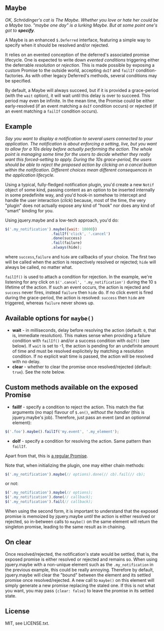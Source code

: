 ## Maybe

*OK, Schrödinger's cat is The Maybe. Whether you love or hate her could be a Maybe too. "maybe one day" is a lurking Maybe. But at some point one's got to **specify**.*

A Maybe is an enhanced `$.Deferred` interface, featuring a simple way to specify when it should be resolved and/or rejected.

It relies on an evented conception of the deferred's associated promise lifecycle. One is expected to write down *evented conditions* triggering either the deferrable *resolution* or *rejection*. This is made possible by exposing a custom Promise to the outside world, accepting `doIf` and `failIf` condition-factories. As with other legacy Deferred's methods, several conditions may be specified.

By default, a Maybe will always succeed, but if it is provided a grace-period (with the `wait` option), it will wait until this delay is over to succeed. This period may even be infinite. In the mean time, the Promise could be either early-resolved (if an event matching a `doIf` condition occurs) or rejected (if an event matching a `failIf` condition occurs).

## Example

*Say you want to display a notification to several users connected to your application. The notification is about enforcing a setting, live, but you want to allow for a 10s delay before actually performing the action. The whole point is managing some time for the users to decide whether they really want this forced-setting to apply. During the 10s grace-period, the users should be able to reject the proposed action by clicking on a cancel button within the notification. Different choices mean different consequences in the application lifecycle.*

Using a typical, fully-fledged notification plugin, you'd create a new `Notif` object of some kind, passing content as an option to be inserted internally in some predefinite way, and you'd hook-in somehow to intercept and handle the user interaction (*click*) because, most of the time, the very "plugin" does not actually expose any kind of "hook" nor does any kind of "smart" binding for you.

Using jquery.maybe and a low-tech approach, you'd do:

``` js
$('.my_notification').maybe({wait: 10000})
                     .failIf('click', '.cancel')
                     .done(success)
                     .fail(failure)
                     .always(hide);
```
     
where `success`,`failure` and `hide` are callbacks of your choice. The first two will be called when the action is respectively resolved or rejected; `hide` will always be called, no matter what.

`failIf()` is used to attach a condition for rejection. In the example, we're listening for any click on `$('.cancel', '.my_notification')` during the 10 s lifetime of the action. If such an event occurs, the action is rejected and `success` never fires, instead `failure` then `hide` do. If no click event is fired during the grace-period, the action is resolved: `success` then `hide` are triggered, whereas `failure` never shows up.

## Available options for `maybe()`

* **wait** - in milliseconds, delay before resolving the action (default: `0`, that is, immediate resolution). This makes sense when providing a failure condition with `failIf()` and/or a success condition with `doIf()` (see below). If `wait` is set to -1, the action is pending for an undefinite amount of time and must be resolved explicitely by matching a resolution condition. If no explicit wait time is passed, the action will be resolved with no delay.
* **clear** - whether to clear the promise once resolved/rejected (default: `true`). See the note below.

## Custom methods available on the exposed Promise

* **failIf** - specify a condition to reject the action. This match the flat arguments (no map) flavour of `$.on()`, *without the handler* (this is jquery.maybe's job). Therefore, just pass an event (and an optionnal element):

``` js
$('.foo').maybe().failIf('my.event', '.my_element');
```

* **doIf** - specify a condition for resolving the action. Same pattern than `failIf`.

Apart from that, this is [a regular Promise](http://api.jquery.com/category/deferred-object/).

Note that, when initializing the plugin, one may either chain methods:

``` js
$('.my_notification').maybe(// options).done(// cb).fail(// cb);
```

or not:

``` js
$('.my_notification').maybe(// options);
$('.my_notification').done(// callback);
$('.my_notification').fail(// callback);
```

When using the second form, it is important to understand that the exposed promise is memoized by jquery.maybe *until* the action is either resolved or rejected, so in-between calls to `maybe()` on the same element will return the singleton promise, leading to the same result as in chaining.

## On clear

Once resolved/rejected, the notification's state would be settled, that is, the exposed promise is either resolved or rejected and remains so. When using jquery.maybe with a non-unique element such as the `.my_notification` in the previous example, this could be really annoying. Therefore by default, jquery.maybe will clear the "bound" between the element and its settled promise once resolved/rejected. A new call to `maybe()` on this element will simply generate a new promise replacing the staled one. If this is not what you want, you may pass `{clear: false}` to leave the promise in its settled state.

## License

MIT, see LICENSE.txt.
